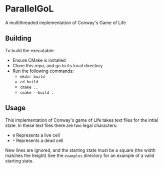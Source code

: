 # ParallelGoL
A multithreaded implementation of Conway's Game of Life

## Building
To build the executable:
  - Ensure CMake is installed
  - Clone this repo, and go to its local directory
  - Run the following commands:
      - `mkdir build`
      - `cd build`
      - `cmake ..`
      - `cmake --build .`

## Usage
This implementation of Conway's game of Life takes text files for the intial state.
In these text files there are two legal characters:
  - `0` Represents a live cell
  - `*` Represents a dead cell


New lines are ignored, and the starting state must be a square (the width matches the height) See the `examples` directory for an example of a valid starting state.
